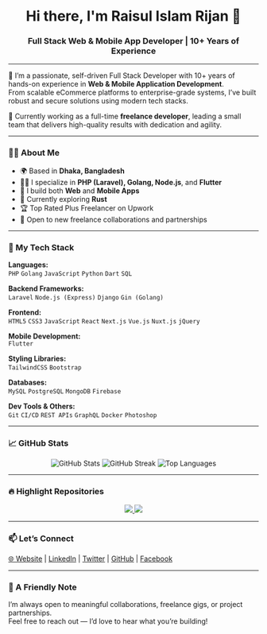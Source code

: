 <h1 align="center">Hi there, I'm Raisul Islam Rijan 👋</h1>
<h3 align="center">Full Stack Web & Mobile App Developer | 10+ Years of Experience</h3>

---

🎯 I’m a passionate, self-driven Full Stack Developer with 10+ years of hands-on experience in **Web & Mobile Application Development**.  
From scalable eCommerce platforms to enterprise-grade systems, I’ve built robust and secure solutions using modern tech stacks.

💼 Currently working as a full-time **freelance developer**, leading a small team that delivers high-quality results with dedication and agility.

---

### 🧑‍💻 About Me

- 🌍 Based in **Dhaka, Bangladesh**
- 👨‍💻 I specialize in **PHP (Laravel), Golang, Node.js**, and **Flutter**
- 📱 I build both **Web** and **Mobile Apps**
- 🧠 Currently exploring **Rust**
- 🏆 Top Rated Plus Freelancer on Upwork
- 🤝 Open to new freelance collaborations and partnerships

---

### 🚀 My Tech Stack

**Languages:**  
`PHP` `Golang` `JavaScript` `Python` `Dart` `SQL`

**Backend Frameworks:**  
`Laravel` `Node.js (Express)` `Django` `Gin (Golang)`

**Frontend:**  
`HTML5` `CSS3` `JavaScript` `React` `Next.js` `Vue.js` `Nuxt.js` `jQuery`

**Mobile Development:**  
`Flutter`

**Styling Libraries:**  
`TailwindCSS` `Bootstrap`

**Databases:**  
`MySQL` `PostgreSQL` `MongoDB` `Firebase`

**Dev Tools & Others:**  
`Git` `CI/CD` `REST APIs` `GraphQL` `Docker` `Photoshop`

---

### 📈 GitHub Stats

<p align="center">
  <img src="https://github-readme-stats.vercel.app/api?username=DeveloperRijan&show_icons=true&theme=github_dark&hide_border=true" alt="GitHub Stats" />
  <img src="https://github-readme-streak-stats.herokuapp.com?user=DeveloperRijan&theme=github-dark&hide_border=true" alt="GitHub Streak" />
  <img src="https://github-readme-stats.vercel.app/api/top-langs/?username=DeveloperRijan&layout=compact&theme=github_dark&hide_border=true" alt="Top Languages" />
</p>

---

### 🔥 Highlight Repositories

<p align="center">
  <a href="https://github.com/DeveloperRijan/laravel-restaurant-management-system-ecommerce">
    <img src="https://github-readme-stats.vercel.app/api/pin/?username=DeveloperRijan&repo=laravel-restaurant-management-system-ecommerce&theme=github_dark&hide_border=true" />
  </a>
  <a href="https://github.com/DeveloperRijan/food-ordering-system-using-nextjs-nodejs-mongodb">
    <img src="https://github-readme-stats.vercel.app/api/pin/?username=DeveloperRijan&repo=food-ordering-system-using-nextjs-nodejs-mongodb&theme=github_dark&hide_border=true" />
  </a>
</p>

---

### 📫 Let’s Connect

<a href="https://developerrijan.com" target="_blank">🌐 Website</a> | 
<a href="https://linkedin.com/in/developerrijan" target="_blank">LinkedIn</a> | 
<a href="https://twitter.com/DeveloperRijan" target="_blank">Twitter</a> | 
<a href="https://github.com/DeveloperRijan" target="_blank">GitHub</a> | 
<a href="https://facebook.com/DeveloperRijan" target="_blank">Facebook</a>

---

### 🙌 A Friendly Note

I’m always open to meaningful collaborations, freelance gigs, or project partnerships.  
Feel free to reach out — I’d love to hear what you’re building!

